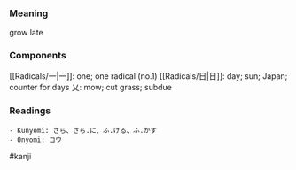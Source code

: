 ### Meaning

grow late

### Components

[[Radicals/一|一]]: one; one radical (no.1) [[Radicals/日|日]]: day; sun; Japan; counter for days 乂: mow; cut grass; subdue

### Readings

```
- Kunyomi: さら、さら.に、ふ.ける、ふ.かす
- Onyomi: コウ
```

#kanji